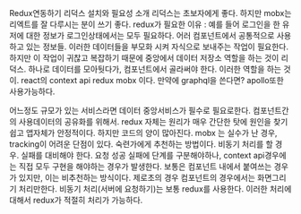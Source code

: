 Redux연동하기
리덕스 설치와 필요성 소개
리덕스는 초보자에게 좋다. 하지만 mobx는 리엑트를 잘 다루시는 분이 쓰기 좋다.
redux가 필요한 이유 : 예를 들어 로그인을 한 유저에 대한 정보가 로그인상태에서는 모두 필요하다. 어러 컴포넌트에서 공통적으로 사용하고 있는 정보들.
이러한 데이터들을 부모화 시켜 자식으로 보내주는 작업이 필요한다. 하지만 이 작업이 귀찮고 복잡하기 때문에 중앙에서 데이터 저장소 역할을 하는 것이 리덕스.
하나로 데이터를 모아둿다가, 컴포넌트에서 골라써야 한다. 이러한 역할을 하는 것이.
react의 context api
redux
mobx 이다.
만약에 graphql을 쓴다면? apollo또한 사용가능하다.

어느정도 규모가 있는 서비스라면 데이터 중앙서비스가 필수로 필요로한다. 컴포넌트간의 사용데이터의 공유화를 위해서.
redux 자체는 원리가 매우 간단한 탓에 원인을 찾기 쉽고 앱자체가 안정적이다. 하지만 코드의 양이 많아진다.
mobx 는 실수가 난 경우, tracking이 어려운 단점이 있다. 숙련가에게 추천하는 방법이다.
비동기 처리를 할 경우. 실패를 대비해야 한다.
요청 성공 실패에 단계를 구분해야하나, context api경우에는 직접 모두 구현을 해야하는 경우가 발생한다. 보통은 컴포넌트 내에서 붙여쓰는 경우가 있지만,
이는 비추천하는 방식이다. 제로초의 경우 컴포넌트의 경우에서는 화면그리기 처리만한다. 비동기 처리(서버에 요청하기)는 보통 redux를 사용한다.
이러한 처리에 대해서 redux가 적절히 처리가 가능하다.


